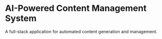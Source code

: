 # AI-Powered Content Management System
A full-stack application for automated content generation and management.
